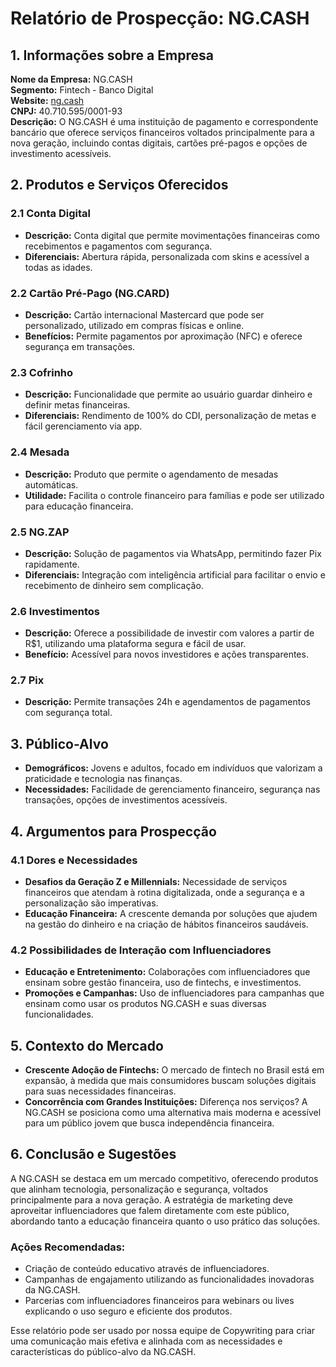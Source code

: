 # Relatório de Prospecção: NG.CASH

## 1. Informações sobre a Empresa

**Nome da Empresa:** NG.CASH  
**Segmento:** Fintech - Banco Digital  
**Website:** [ng.cash](http://www.ng.cash/)  
**CNPJ:** 40.710.595/0001-93  
**Descrição:** O NG.CASH é uma instituição de pagamento e correspondente bancário que oferece serviços financeiros voltados principalmente para a nova geração, incluindo contas digitais, cartões pré-pagos e opções de investimento acessíveis.

## 2. Produtos e Serviços Oferecidos

### 2.1 Conta Digital
- **Descrição:** Conta digital que permite movimentações financeiras como recebimentos e pagamentos com segurança.
- **Diferenciais:** Abertura rápida, personalizada com skins e acessível a todas as idades.

### 2.2 Cartão Pré-Pago (NG.CARD)
- **Descrição:** Cartão internacional Mastercard que pode ser personalizado, utilizado em compras físicas e online.
- **Benefícios:** Permite pagamentos por aproximação (NFC) e oferece segurança em transações.

### 2.3 Cofrinho
- **Descrição:** Funcionalidade que permite ao usuário guardar dinheiro e definir metas financeiras.
- **Diferenciais:** Rendimento de 100% do CDI, personalização de metas e fácil gerenciamento via app.

### 2.4 Mesada
- **Descrição:** Produto que permite o agendamento de mesadas automáticas.
- **Utilidade:** Facilita o controle financeiro para famílias e pode ser utilizado para educação financeira.

### 2.5 NG.ZAP
- **Descrição:** Solução de pagamentos via WhatsApp, permitindo fazer Pix rapidamente.
- **Diferenciais:** Integração com inteligência artificial para facilitar o envio e recebimento de dinheiro sem complicação.

### 2.6 Investimentos
- **Descrição:** Oferece a possibilidade de investir com valores a partir de R$1, utilizando uma plataforma segura e fácil de usar.
- **Benefício:** Acessível para novos investidores e ações transparentes.

### 2.7 Pix
- **Descrição:** Permite transações 24h e agendamentos de pagamentos com segurança total.

## 3. Público-Alvo
- **Demográficos:** Jovens e adultos, focado em indivíduos que valorizam a praticidade e tecnologia nas finanças.
- **Necessidades:** Facilidade de gerenciamento financeiro, segurança nas transações, opções de investimentos acessíveis.

## 4. Argumentos para Prospecção
### 4.1 Dores e Necessidades
- **Desafios da Geração Z e Millennials:** Necessidade de serviços financeiros que atendam à rotina digitalizada, onde a segurança e a personalização são imperativas.
- **Educação Financeira:** A crescente demanda por soluções que ajudem na gestão do dinheiro e na criação de hábitos financeiros saudáveis.

### 4.2 Possibilidades de Interação com Influenciadores
- **Educação e Entretenimento:** Colaborações com influenciadores que ensinam sobre gestão financeira, uso de fintechs, e investimentos.
- **Promoções e Campanhas:** Uso de influenciadores para campanhas que ensinam como usar os produtos NG.CASH e suas diversas funcionalidades.

## 5. Contexto do Mercado
- **Crescente Adoção de Fintechs:** O mercado de fintech no Brasil está em expansão, à medida que mais consumidores buscam soluções digitais para suas necessidades financeiras.
- **Concorrência com Grandes Instituições:** Diferença nos serviços? A NG.CASH se posiciona como uma alternativa mais moderna e acessível para um público jovem que busca independência financeira.

## 6. Conclusão e Sugestões
A NG.CASH se destaca em um mercado competitivo, oferecendo produtos que alinham tecnologia, personalização e segurança, voltados principalmente para a nova geração. A estratégia de marketing deve aproveitar influenciadores que falem diretamente com este público, abordando tanto a educação financeira quanto o uso prático das soluções. 

### Ações Recomendadas:
- Criação de conteúdo educativo através de influenciadores.
- Campanhas de engajamento utilizando as funcionalidades inovadoras da NG.CASH.
- Parcerias com influenciadores financeiros para webinars ou lives explicando o uso seguro e eficiente dos produtos. 

Esse relatório pode ser usado por nossa equipe de Copywriting para criar uma comunicação mais efetiva e alinhada com as necessidades e características do público-alvo da NG.CASH.
